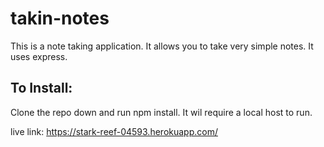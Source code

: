 # takin-notes

This is a note taking application. It allows you to take very simple notes. It uses express. 

## To Install:

Clone the repo down and run npm install. It wil require a local host to run. 

live link: 
https://stark-reef-04593.herokuapp.com/

